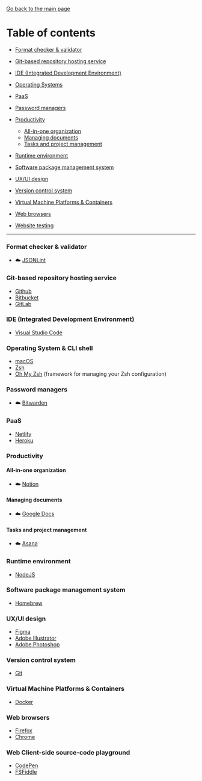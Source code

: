 [Go back to the main page](../README.md)

# Table of contents
 
- [Format checker & validator](#format-checker--validator)

- [Git-based repository hosting service](git-based-repository-hosting-service)

- [IDE (Integrated Development Environment)](#ide-integrated-development-environment)

- [Operating Systems](#operating-systems)

- [PaaS](#paas)

- [Password managers](#password-managers)

- [Productivity](#productivity)
    - [All-in-one organization](#all-in-one-organization)
    - [Managing documents](#managing-documents)
    - [Tasks and project management](#tasks-and-project-management)

- [Runtime environment](runtime-environment)

- [Software package management system](software-package-management-system)

- [UX/UI design](#uxui-design)

- [Version control system](#version-control-system)

- [Virtual Machine Platforms & Containers](virtual-machine-platforms-containers)

- [Web browsers](#web-browsers)

- [Website testing](website-testing)


---

### Format checker & validator

- :cloud: [JSONLint](https://jsonlint.com)

### Git-based repository hosting service 

- [Github](https://docs.github.com/en)
- [Bitbucket](https://bitbucket.org/product/guides)
- [GitLab](https://docs.gitlab.com/)

### IDE (Integrated Development Environment)

- [Visual Studio Code](https://code.visualstudio.com/docs)

### Operating System & CLI shell

- [macOS](https://www.apple.com/lae/macos)
- [Zsh](https://zsh.sourceforge.io/Doc/)
- [Oh My Zsh](https://github.com/ohmyzsh/ohmyzsh/wiki) (framework for managing your Zsh configuration)

### Password managers

- :cloud: [Bitwarden](https://bitwarden.com/help/)

### PaaS

- [Netlify](https://docs.netlify.com/)
- [Heroku](https://devcenter.heroku.com/)

### Productivity

#### All-in-one organization

- :cloud: [Notion](https://www.notion.so/help/guides/category/documentation)

#### Managing documents

- :cloud: [Google Docs](https://www.google.com/docs/about)

#### Tasks and project management

- :cloud: [Asana](https://developers.asana.com/docs)

### Runtime environment

- [NodeJS](https://nodejs.org/en/docs/)

### Software package management system

- [Homebrew](https://docs.brew.sh/)

### UX/UI design

- [Figma](https://help.figma.com/hc/en-us)
- [Adobe Illustrator](https://helpx.adobe.com/illustrator/user-guide.html)
- [Adobe Photoshop](https://helpx.adobe.com/photoshop/user-guide.html)

### Version control system

- [Git](https://git-scm.com)

### Virtual Machine Platforms & Containers

- [Docker](https://docs.docker.com/)

### Web browsers

- [Firefox](https://firefox-source-docs.mozilla.org/index.html)
- [Chrome](https://developer.chrome.com/docs/)

### Web Client-side source-code playground

- [CodePen](https://blog.codepen.io/documentation/)
- [FSFiddle](https://docs.jsfiddle.net/)

